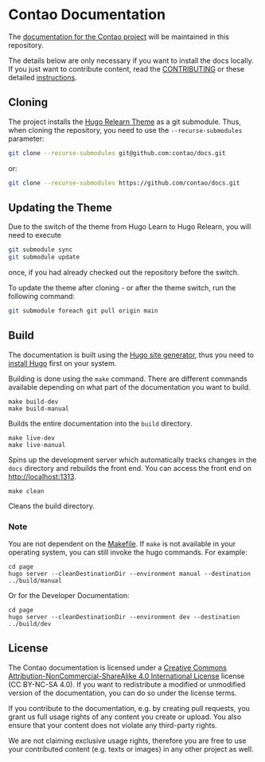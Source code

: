 # Contao Documentation

The [documentation for the Contao project](https://docs.contao.org/) will be maintained in this repository.

The details below are only necessary if you want to install the docs locally.
If you just want to contribute content, read the [CONTRIBUTING](CONTRIBUTING.md) or these detailed [instructions](https://docs.contao.org/manual/en/contributing/).


## Cloning

The project installs the [Hugo Relearn Theme](https://mcshelby.github.io/hugo-theme-relearn/) as a git submodule. Thus, when cloning
the repository, you need to use the `--recurse-submodules` parameter:

```bash
git clone --recurse-submodules git@github.com:contao/docs.git
```
or:

```bash
git clone --recurse-submodules https://github.com/contao/docs.git
```


## Updating the Theme

Due to the switch of the theme from Hugo Learn to Hugo Relearn, you will need to execute

```bash
git submodule sync
git submodule update
```

once, if you had already checked out the repository before the switch.

To update the theme after cloning - or after the theme switch, run the following command:

```bash
git submodule foreach git pull origin main
```

## Build

The documentation is built using the [Hugo site generator](https://gohugo.io/), 
thus you need to [install Hugo](https://gohugo.io/getting-started/installing/) 
first on your system.

Building is done using the `make` command. There are different commands available 
depending on what part of the documentation you want to build.

```
make build-dev
make build-manual
```

Builds the entire documentation into the `build` directory.

```
make live-dev
make live-manual
```

Spins up the development server which automatically tracks changes in the `docs` 
directory and rebuilds the front end. You can access the front end on [http://localhost:1313](http://localhost:1313).

```
make clean
```

Cleans the build directory.


### Note

You are not dependent on the [Makefile](Makefile). If `make` is not available 
in your operating system, you can still invoke the hugo commands. For example:

```
cd page
hugo server --cleanDestinationDir --environment manual --destination ../build/manual 
```

Or for the Developer Documentation:

```
cd page
hugo server --cleanDestinationDir --environment dev --destination ../build/dev 
```


## License

The Contao documentation is licensed under a [Creative Commons Attribution-NonCommercial-ShareAlike 4.0 International
License](https://creativecommons.org/licenses/by-nc-sa/4.0/) license (CC BY-NC-SA 4.0). If you want to redistribute a modified or unmodified version of the documentation, you can do so under the license terms.

If you contribute to the documentation, e.g. by creating pull requests, you grant us full usage rights of any content you create or upload. You also ensure that your
content does not violate any third-party rights.

We are not claiming exclusive usage rights, therefore you are free to use your
contributed content (e.g. texts or images) in any other project as well.
